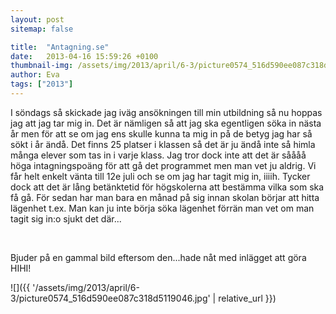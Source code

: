 ```yaml
---
layout: post
sitemap: false

title:  "Antagning.se"
date:   2013-04-16 15:59:26 +0100
thumbnail-img: /assets/img/2013/april/6-3/picture0574_516d590ee087c318d5119046.jpg
author: Eva
tags: ["2013"]
---
```


I söndags så skickade jag iväg ansökningen till min utbildning så nu hoppas jag att jag tar mig in. Det är nämligen så att jag ska egentligen söka in nästa år men för att se om jag ens skulle kunna ta mig in på de betyg jag har så sökt i år ändå. Det finns 25 platser i klassen så det är ju ändå inte så himla många elever som tas in i varje klass. Jag tror dock inte att det är såååå höga intagningspoäng för att gå det programmet men man vet ju aldrig. Vi får helt enkelt vänta till 12e juli och se om jag har tagit mig in, iiiih. Tycker dock att det är lång betänktetid för högskolerna att bestämma vilka som ska få gå. För sedan har man bara en månad på sig innan skolan börjar att hitta lägenhet t.ex. Man kan ju inte börja söka lägenhet förrän man vet om man tagit sig in:o sjukt det där...




 







Bjuder på en gammal bild eftersom den...hade nåt med inlägget att göra HIHI!

![]({{ '/assets/img/2013/april/6-3/picture0574_516d590ee087c318d5119046.jpg'  | relative_url }})

